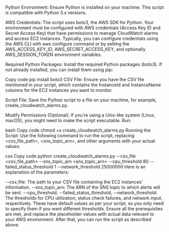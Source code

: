 Python Environment: Ensure Python is installed on your machine. This script is compatible with Python 3.x versions.

AWS Credentials: The script uses boto3, the AWS SDK for Python. Your environment must be configured with AWS credentials (Access Key ID and Secret Access Key) that have permissions to manage CloudWatch alarms and access EC2 instances. Typically, you can configure credentials using the AWS CLI with aws configure command or by setting the AWS_ACCESS_KEY_ID, AWS_SECRET_ACCESS_KEY, and optionally AWS_SESSION_TOKEN environment variables.

Required Python Packages: Install the required Python packages (boto3). If not already installed, you can install them using pip:

Copy code
pip install boto3
CSV File: Ensure you have the CSV file mentioned in your script, which contains the InstanceId and InstanceName columns for the EC2 instances you want to monitor.

Script File: Save the Python script to a file on your machine, for example, create_cloudwatch_alarms.py.

Modify Permissions (Optional): If you're using a Unix-like system (Linux, macOS), you might need to make the script executable. Run:

bash
Copy code
chmod +x create_cloudwatch_alarms.py
Running the Script: Use the following command to run the script, replacing <csv_file_path>, <sns_topic_arn>, and other arguments with your actual values:

css
Copy code
python create_cloudwatch_alarms.py --csv_file <csv_file_path> --sns_topic_arn <sns_topic_arn> --cpu_threshold 80 --failed_status_threshold 1 --network_threshold 25000000
Here is an explanation of the parameters:

--csv_file: The path to your CSV file containing the EC2 instances' information.
--sns_topic_arn: The ARN of the SNS topic to which alerts will be sent.
--cpu_threshold, --failed_status_threshold, --network_threshold: The thresholds for CPU utilization, status check failures, and network input, respectively. These have default values as per your script, so you only need to specify them if you want different thresholds.
Ensure all the prerequisites are met, and replace the placeholder values with actual data relevant to your AWS environment. After that, you can run the script as described above.






